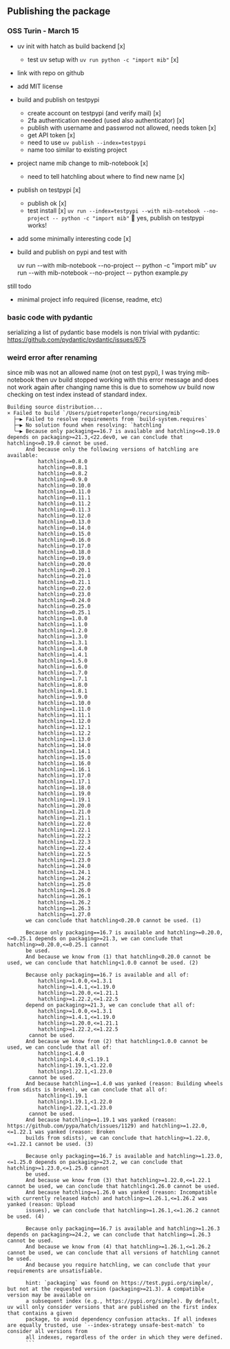 ## Publishing the package

### OSS Turin - March 15

- uv init with hatch as build backend [x]
    - test uv setup with `uv run python -c "import mib"` [x]
- link with repo on github
- add MIT license
- build and publish on testpypi
    - create account on testpypi (and verify mail) [x]
    - 2fa authentication needed (used also authenticator) [x]
    - publish with username and passwrod not allowed, needs token [x]
    - get API token [x]
    - need to use `uv publish --index=testpypi`
    - name too similar to existing project
- project name mib change to mib-notebook [x]
  - need to tell hatchling about where to find new name [x]
- publish on testpypi [x]
  - publish ok [x]
  - test install [x]
    `uv run --index=testpypi --with mib-notebook --no-project -- python -c "import mib"`
🥳 yes, publish on testpypi works!


- add some minimally interesting code [x]
- build and publish on pypi and test with

   uv run --with mib-notebook --no-project -- python -c "import mib"
   uv run --with mib-notebook --no-project -- python example.py

still todo
- minimal project info required (license, readme, etc)

### basic code with pydantic

serializing a list of pydantic base models is non trivial with pydantic:
https://github.com/pydantic/pydantic/issues/675


### weird error after renaming

since mib was not an allowed name (not on test pypi), I was trying mib-notebook
then uv build stopped working with this error message and does not work again after changing name
this is due to somehow uv build now checking on test index instead of standard index.


```
Building source distribution...
× Failed to build `/Users/pietropeterlongo/recursing/mib`
  ├─▶ Failed to resolve requirements from `build-system.requires`
  ├─▶ No solution found when resolving: `hatchling`
  ╰─▶ Because only packaging==16.7 is available and hatchling<=0.19.0 depends on packaging>=21.3,<22.dev0, we can conclude that hatchling<=0.19.0 cannot be used.
      And because only the following versions of hatchling are available:
          hatchling==0.8.0
          hatchling==0.8.1
          hatchling==0.8.2
          hatchling==0.9.0
          hatchling==0.10.0
          hatchling==0.11.0
          hatchling==0.11.1
          hatchling==0.11.2
          hatchling==0.11.3
          hatchling==0.12.0
          hatchling==0.13.0
          hatchling==0.14.0
          hatchling==0.15.0
          hatchling==0.16.0
          hatchling==0.17.0
          hatchling==0.18.0
          hatchling==0.19.0
          hatchling==0.20.0
          hatchling==0.20.1
          hatchling==0.21.0
          hatchling==0.21.1
          hatchling==0.22.0
          hatchling==0.23.0
          hatchling==0.24.0
          hatchling==0.25.0
          hatchling==0.25.1
          hatchling==1.0.0
          hatchling==1.1.0
          hatchling==1.2.0
          hatchling==1.3.0
          hatchling==1.3.1
          hatchling==1.4.0
          hatchling==1.4.1
          hatchling==1.5.0
          hatchling==1.6.0
          hatchling==1.7.0
          hatchling==1.7.1
          hatchling==1.8.0
          hatchling==1.8.1
          hatchling==1.9.0
          hatchling==1.10.0
          hatchling==1.11.0
          hatchling==1.11.1
          hatchling==1.12.0
          hatchling==1.12.1
          hatchling==1.12.2
          hatchling==1.13.0
          hatchling==1.14.0
          hatchling==1.14.1
          hatchling==1.15.0
          hatchling==1.16.0
          hatchling==1.16.1
          hatchling==1.17.0
          hatchling==1.17.1
          hatchling==1.18.0
          hatchling==1.19.0
          hatchling==1.19.1
          hatchling==1.20.0
          hatchling==1.21.0
          hatchling==1.21.1
          hatchling==1.22.0
          hatchling==1.22.1
          hatchling==1.22.2
          hatchling==1.22.3
          hatchling==1.22.4
          hatchling==1.22.5
          hatchling==1.23.0
          hatchling==1.24.0
          hatchling==1.24.1
          hatchling==1.24.2
          hatchling==1.25.0
          hatchling==1.26.0
          hatchling==1.26.1
          hatchling==1.26.2
          hatchling==1.26.3
          hatchling==1.27.0
      we can conclude that hatchling<0.20.0 cannot be used. (1)

      Because only packaging==16.7 is available and hatchling>=0.20.0,<=0.25.1 depends on packaging>=21.3, we can conclude that hatchling>=0.20.0,<=0.25.1 cannot
      be used.
      And because we know from (1) that hatchling<0.20.0 cannot be used, we can conclude that hatchling<1.0.0 cannot be used. (2)

      Because only packaging==16.7 is available and all of:
          hatchling>=1.0.0,<=1.3.1
          hatchling>=1.4.1,<=1.19.0
          hatchling>=1.20.0,<=1.21.1
          hatchling>=1.22.2,<=1.22.5
      depend on packaging>=21.3, we can conclude that all of:
          hatchling>=1.0.0,<=1.3.1
          hatchling>=1.4.1,<=1.19.0
          hatchling>=1.20.0,<=1.21.1
          hatchling>=1.22.2,<=1.22.5
       cannot be used.
      And because we know from (2) that hatchling<1.0.0 cannot be used, we can conclude that all of:
          hatchling<1.4.0
          hatchling>1.4.0,<1.19.1
          hatchling>1.19.1,<1.22.0
          hatchling>1.22.1,<1.23.0
       cannot be used.
      And because hatchling==1.4.0 was yanked (reason: Building wheels from sdists is broken), we can conclude that all of:
          hatchling<1.19.1
          hatchling>1.19.1,<1.22.0
          hatchling>1.22.1,<1.23.0
       cannot be used.
      And because hatchling==1.19.1 was yanked (reason: https://github.com/pypa/hatch/issues/1129) and hatchling>=1.22.0,<=1.22.1 was yanked (reason: Broken
      builds from sdists), we can conclude that hatchling>=1.22.0,<=1.22.1 cannot be used. (3)

      Because only packaging==16.7 is available and hatchling>=1.23.0,<=1.25.0 depends on packaging>=23.2, we can conclude that hatchling>=1.23.0,<=1.25.0 cannot
      be used.
      And because we know from (3) that hatchling>=1.22.0,<=1.22.1 cannot be used, we can conclude that hatchling<1.26.0 cannot be used.
      And because hatchling==1.26.0 was yanked (reason: Incompatible with currently released Hatch) and hatchling>=1.26.1,<=1.26.2 was yanked (reason: Upload
      issues), we can conclude that hatchling>=1.26.1,<=1.26.2 cannot be used. (4)

      Because only packaging==16.7 is available and hatchling>=1.26.3 depends on packaging>=24.2, we can conclude that hatchling>=1.26.3 cannot be used.
      And because we know from (4) that hatchling>=1.26.1,<=1.26.2 cannot be used, we can conclude that all versions of hatchling cannot be used.
      And because you require hatchling, we can conclude that your requirements are unsatisfiable.

      hint: `packaging` was found on https://test.pypi.org/simple/, but not at the requested version (packaging>=21.3). A compatible version may be available on
      a subsequent index (e.g., https://pypi.org/simple). By default, uv will only consider versions that are published on the first index that contains a given
      package, to avoid dependency confusion attacks. If all indexes are equally trusted, use `--index-strategy unsafe-best-match` to consider all versions from
      all indexes, regardless of the order in which they were defined.
      ```